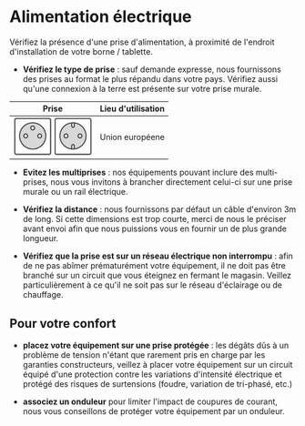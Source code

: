 # Alimentation électrique

Vérifiez la présence d'une prise d'alimentation, à proximité de l'endroit d'installation de votre borne / tablette.

- **Vérifiez le type de prise** : sauf demande expresse, nous fournissons des prises au format le plus répandu dans votre pays. Vérifiez aussi qu'une connexion à la terre est présente sur votre prise murale. 

|Prise|Lieu d'utilisation|
|---|---|
|![Prise E](prise-type-e.png) ![Prise F](prise-type-f.png)| Union européene|

- **Evitez les multiprises** : nos équipements pouvant inclure des multi-prises, nous vous invitons à brancher directement celui-ci sur une prise murale ou un rail électrique.

- **Vérifiez la distance** : nous fournissons par défaut un câble d'environ 3m de long. Si cette dimensions est trop courte, merci de nous le préciser avant envoi afin que nous puissions vous en fournir un de plus grande longueur.

- **Vérifiez que la prise est sur un réseau électrique non interrompu** : afin de ne pas abîmer prématurément votre équipement, il ne doit pas être branché sur un circuit que vous éteignez en fermant le magasin. Veillez particulièrement à ce qu'il ne soit pas sur le réseau d'éclairage ou de chauffage.


## Pour votre confort

- **placez votre équipement sur une prise protégée** : les dégâts dûs à un problème de tension n'étant que rarement pris en charge par les garanties constructeurs, veillez à placer votre équipement sur un circuit équipé d'une protection contre les variations d'intensité électrique et protégé des risques de surtensions (foudre, variation de tri-phasé, etc.)

- **associez un onduleur** pour limiter l'impact de coupures de courant, nous vous conseillons de protéger votre équipement par un onduleur.